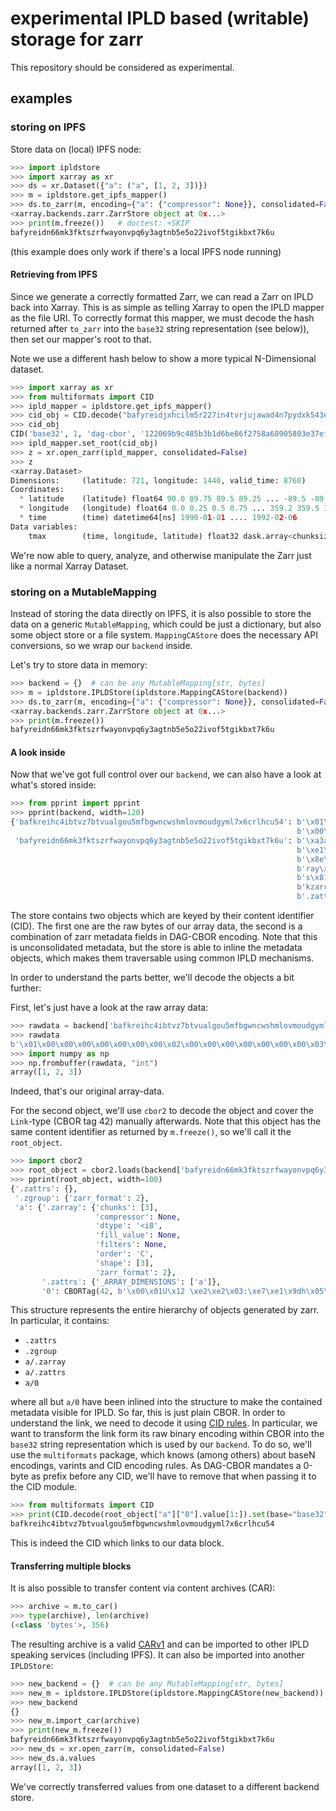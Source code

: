 # experimental IPLD based (writable) storage for zarr

This repository should be considered as experimental.

## examples

### storing on IPFS

Store data on (local) IPFS node:
```python
>>> import ipldstore
>>> import xarray as xr
>>> ds = xr.Dataset({"a": ("a", [1, 2, 3])})
>>> m = ipldstore.get_ipfs_mapper()
>>> ds.to_zarr(m, encoding={"a": {"compressor": None}}, consolidated=False)   # doctest: +SKIP
<xarray.backends.zarr.ZarrStore object at 0x...>
>>> print(m.freeze())   # doctest: +SKIP
bafyreidn66mk3fktszrfwayonvpq6y3agtnb5e5o22ivof5tgikbxt7k6u

```
(this example does only work if there's a local IPFS node running)

#### Retrieving from IPFS

Since we generate a correctly formatted Zarr, we can read a Zarr on IPLD back into Xarray.
This is as simple as telling Xarray to open the IPLD mapper as the file URI. To correctly format this mapper,
we must decode the hash returned after `to_zarr` into the `base32` string representation (see below)),
then set our mapper's root to that.

Note we use a different hash below to show a more typical N-Dimensional dataset.

```python
>>> import xarray as xr
>>> from multiformats import CID
>>> ipld_mapper = ipldstore.get_ipfs_mapper()
>>> cid_obj = CID.decode("bafyreidjxhcilm5r227in4tvrjujawad4n7pydxk543ez53ttx6jieilc4")
>>> cid_obj
CID('base32', 1, 'dag-cbor', '122069b9c485b3b1d6be86f2758a68905803e37efc0eeaef364cf7739dfc94110b17')
>>> ipld_mapper.set_root(cid_obj)
>>> z = xr.open_zarr(ipld_mapper, consolidated=False)
>>> z
<xarray.Dataset>
Dimensions:     (latitude: 721, longitude: 1440, valid_time: 8760)
Coordinates:
  * latitude    (latitude) float64 90.0 89.75 89.5 89.25 ... -89.5 -89.75 -90.0
  * longitude   (longitude) float64 0.0 0.25 0.5 0.75 ... 359.2 359.5 359.8
  * time        (time) datetime64[ns] 1990-01-01 .... 1992-02-06
Data variables:
    tmax        (time, longitude, latitude) float32 dask.array<chunksize=(2190, 1440, 4), meta=np.ndarray>

```

We're now able to query, analyze, and otherwise manipulate the Zarr just like a normal Xarray Dataset.

### storing on a MutableMapping

Instead of storing the data directly on IPFS, it is also possible to store the data
on a generic `MutableMapping`, which could be just a dictionary, but also some object store
or a file system. `MappingCAStore` does the necessary API conversions, so we wrap our
`backend` inside.

Let's try to store data in memory:

```python
>>> backend = {}  # can be any MutableMapping[str, bytes]
>>> m = ipldstore.IPLDStore(ipldstore.MappingCAStore(backend))
>>> ds.to_zarr(m, encoding={"a": {"compressor": None}}, consolidated=False)
<xarray.backends.zarr.ZarrStore object at 0x...>
>>> print(m.freeze())
bafyreidn66mk3fktszrfwayonvpq6y3agtnb5e5o22ivof5tgikbxt7k6u

```

#### A look inside

Now that we've got full control over our `backend`, we can also have a look at what's stored inside:

```python
>>> from pprint import pprint
>>> pprint(backend, width=120)
{'bafkreihc4ibtvz7btvualgou5mfbgwncwshmlovmoudgyml7x6crlhcu54': b'\x01\x00\x00\x00\x00\x00\x00\x00\x02\x00\x00\x00'
                                                                b'\x00\x00\x00\x00\x03\x00\x00\x00\x00\x00\x00\x00',
 'bafyreidn66mk3fktszrfwayonvpq6y3agtnb5e5o22ivof5tgikbxt7k6u': b'\xa3aa\xa3a0\xd8*X%\x00\x01U\x12 \xe2\xe2\x03:\xe7'
                                                                b'\xe1\x9dh\x05\x99\xd4\xeb\n\x13Y\xa2\xb4'
                                                                b'\x8e\xc5\xba\xacu\x06l1\x7f\xbf\x85\x15\x9cT\xefg.zar'
                                                                b'ray\xa8edtypec<i8eorderaCeshape\x81\x03fchunk'
                                                                b's\x81\x03gfilters\xf6jcompressor\xf6jfill_value\xf6'
                                                                b'kzarr_format\x02g.zattrs\xa1q_ARRAY_DIMENSIONS\x81aag'
                                                                b'.zattrs\xa0g.zgroup\xa1kzarr_format\x02'}

```

The store contains two objects which are keyed by their content identifier (CID).
The first one are the raw bytes of our array data, the second is a combination of zarr metadata fields in DAG-CBOR encoding.
Note that this is unconsolidated metadata, but the store is able to inline the metadata objects, which makes them
traversable using common IPLD mechanisms.

In order to understand the parts better, we'll decode the objects a bit further:

First, let's just have a look at the raw array data:
```python
>>> rawdata = backend['bafkreihc4ibtvz7btvualgou5mfbgwncwshmlovmoudgyml7x6crlhcu54']
>>> rawdata
b'\x01\x00\x00\x00\x00\x00\x00\x00\x02\x00\x00\x00\x00\x00\x00\x00\x03\x00\x00\x00\x00\x00\x00\x00'
>>> import numpy as np
>>> np.frombuffer(rawdata, "int")
array([1, 2, 3])

```

Indeed, that's our original array-data.

For the second object, we'll use `cbor2` to decode the object and cover the `Link`-type (CBOR tag 42) manually afterwards.
Note that this object has the same content identifier as returned by `m.freeze()`, so we'll call it the `root_object`.

```python
>>> import cbor2
>>> root_object = cbor2.loads(backend['bafyreidn66mk3fktszrfwayonvpq6y3agtnb5e5o22ivof5tgikbxt7k6u'])
>>> pprint(root_object, width=100)
{'.zattrs': {},
 '.zgroup': {'zarr_format': 2},
 'a': {'.zarray': {'chunks': [3],
                   'compressor': None,
                   'dtype': '<i8',
                   'fill_value': None,
                   'filters': None,
                   'order': 'C',
                   'shape': [3],
                   'zarr_format': 2},
       '.zattrs': {'_ARRAY_DIMENSIONS': ['a']},
       '0': CBORTag(42, b'\x00\x01U\x12 \xe2\xe2\x03:\xe7\xe1\x9dh\x05\x99\xd4\xeb\n\x13Y\xa2\xb4\x8e\xc5\xba\xacu\x06l1\x7f\xbf\x85\x15\x9cT\xef')}}

```

This structure represents the entire hierarchy of objects generated by zarr. In particular, it contains:

* `.zattrs`
* `.zgroup`
* `a/.zarray`
* `a/.zattrs`
* `a/0`

where all but `a/0` have been inlined into the structure to make the contained metadata visible for IPLD.
So far, this is just plain CBOR. In order to understand the link, we need to decode it using [CID rules](https://ipld.io/specs/codecs/dag-cbor/spec/#links).
In particular, we want to transform the link form its raw binary encoding within CBOR into the `base32`
string representation which is used by our `backend`. To do so, we'll use the `multiformats` package, which
knows (among others) about baseN encodings, varints and CID encoding rules. As DAG-CBOR mandates a 0-byte as
prefix before any CID, we'll have to remove that when passing it to the CID module.

```python
>>> from multiformats import CID
>>> print(CID.decode(root_object["a"]["0"].value[1:]).set(base="base32"))
bafkreihc4ibtvz7btvualgou5mfbgwncwshmlovmoudgyml7x6crlhcu54

```

This is indeed the CID which links to our data block.


#### Transferring multiple blocks

It is also possible to transfer content via content archives (CAR):

```python
>>> archive = m.to_car()
>>> type(archive), len(archive)
(<class 'bytes'>, 356)

```

The resulting archive is a valid [CARv1](https://ipld.io/specs/transport/car/carv1/) and can be imported to other IPLD speaking services (including IPFS).
It can also be imported into another `IPLDStore`:

```python
>>> new_backend = {}  # can be any MutableMapping[str, bytes]
>>> new_m = ipldstore.IPLDStore(ipldstore.MappingCAStore(new_backend))
>>> new_backend
{}
>>> new_m.import_car(archive)
>>> print(new_m.freeze())
bafyreidn66mk3fktszrfwayonvpq6y3agtnb5e5o22ivof5tgikbxt7k6u
>>> new_ds = xr.open_zarr(m, consolidated=False)
>>> new_ds.a.values
array([1, 2, 3])

```

We've correctly transferred values from one dataset to a different backend store.
